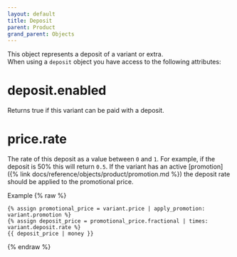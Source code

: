 ```yaml
---
layout: default
title: Deposit
parent: Product
grand_parent: Objects
---
```


This object represents a deposit of a variant or extra.<br>
When using a `deposit` object you have access to the following attributes:

# deposit.enabled

Returns true if this variant can be paid with a deposit.

# price.rate

The rate of this deposit as a value between `0` and `1`. For example, if the deposit is 50% this will return `0.5`.
If the variant has an active [promotion]({% link docs/reference/objects/product/promotion.md %}) the deposit rate should be applied to the promotional price.

Example
{% raw %}
```liquid
{% assign promotional_price = variant.price | apply_promotion: variant.promotion %}
{% assign deposit_price = promotional_price.fractional | times: variant.deposit.rate %}
{{ deposit_price | money }}
```
{% endraw %}
